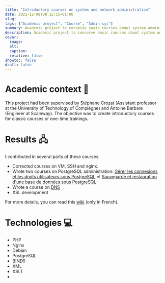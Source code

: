 ```yaml
---
title: "Introductory courses on system and network administration"
date: 2021-12-08T08:12:15+01:00
slug:
tags: ["Academic project", "Course", "Admin sys"]
summary: Academic project to conceive basic courses about system administration.
description: Academic project to conceive basic courses about system administration.
cover:
  image:
  alt:
  caption:
  relative: false
showtoc: false
draft: false
---
```


# Academic context 🏫

This project had been supervised by Stéphane Crozat (Assistant professor at the University of Technology of Compiègne) and Antoine Barbare (Engineer at Scaleway). The objective was to create introductory courses for classic courses or one-time trainings.

# Results 🖧

I contributed in several parts of these courses:

* Corrected courses on VM, SSH and nginx.
* Wrote two courses on PostgreSQL administration: [Gérer les connexions et les droits utilisateurs sous PostgreSQL](https://school.picasoft.net/modules/pg01/co/pg01.html) 
et [Sauvegarde et restauration d'une base de données sous PostgreSQL](https://school.picasoft.net/modules/pg02/co/pg02.html)
* Wrote a course on [DNS](https://school.picasoft.net/modules/dns01/co/dns01.html)
* XSL development

For more details, you can read this [wiki](https://wiki.picasoft.net/doku.php?id=txs:sr-p18:index) (only in French).

# Technologies 💻

* PHP
* Nginx
* Debian
* PostgreSQL
* BIND9
* XML
* XSLT
* 